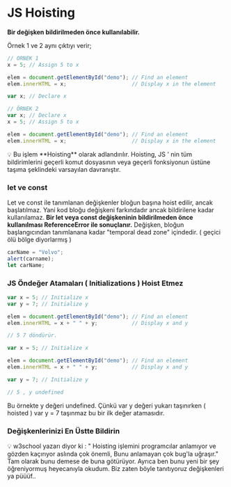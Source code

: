 # JS Hoisting

**Bir değişken bildirilmeden önce kullanılabilir.** 

Örnek 1 ve 2 aynı çıktıyı verir;

```jsx
// ÖRNEK 1
x = 5; // Assign 5 to x

elem = document.getElementById("demo"); // Find an element
elem.innerHTML = x;                     // Display x in the element

var x; // Declare x

// ÖRNEK 2
var x; // Declare x
x = 5; // Assign 5 to x

elem = document.getElementById("demo"); // Find an element
elem.innerHTML = x;                     // Display x in the element
```

<aside>
💡 Bu işlem **Hoisting** olarak adlandırılır. Hoisting, JS ' nin tüm bildirimlerini geçerli komut dosyasının veya geçerli fonksiyonun üstüne taşıma şeklindeki varsayılan davranıştır.

</aside>

### let ve const

Let ve const ile tanımlanan değişkenler bloğun başına hoist edilir, ancak başlatılmaz. Yani kod bloğu değişkeni farkındadır ancak bildirilene kadar kullanılamaz. **Bir let veya const değişkeninin bildirilmeden önce kullanılması ReferenceError ile sonuçlanır.** Değişken, bloğun başlangıcından tanımlanana kadar "temporal dead zone" içindedir. ( geçici ölü bölge diyorlarmış )

```jsx
carName = "Volvo";
alert(carname);
let carName;
```

### JS Öndeğer Atamaları ( Initializations ) Hoist Etmez

```jsx
var x = 5; // Initialize x
var y = 7; // Initialize y

elem = document.getElementById("demo"); // Find an element
elem.innerHTML = x + " " + y;           // Display x and y

// 5 7 döndürür.

var x = 5; // Initialize x

elem = document.getElementById("demo"); // Find an element
elem.innerHTML = x + " " + y;           // Display x and y

var y = 7; // Initialize y

// 5 , y undefined
```

Bu  örnekte y değeri undefined. Çünkü var y değeri yukarı taşınırken ( hoisted )  var y = 7 taşınmaz bu bir ilk değer atamasıdır. 

### Değişkenlerinizi En Üstte Bildirin

<aside>
💡 w3school yazarı diyor ki : " Hoisting işlemini programcılar anlamıyor ve gözden kaçırıyor aslında çok önemli, Bunu anlamayan çok bug'la uğraşır." Tam olarak bunu demese de buna götürüyor. Ayrıca ben bunu yeni bir şey öğreniyormuş heyecanıyla okudum. Biz zaten böyle tanıtıyoruz değişkenleri ya püüüf..

</aside>
